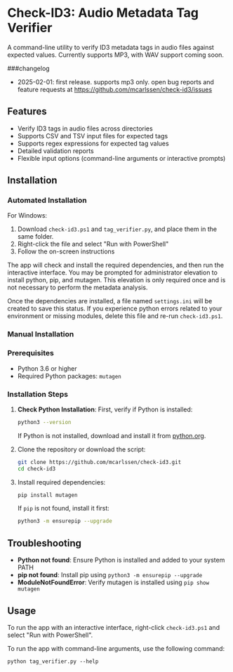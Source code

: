 # Check-ID3: Audio Metadata Tag Verifier

A command-line utility to verify ID3 metadata tags in audio files against expected values. Currently supports MP3, with WAV support coming soon.

###changelog
- 2025-02-01: first release. supports mp3 only. open bug reports and feature requests at https://github.com/mcarlssen/check-id3/issues

## Features
- Verify ID3 tags in audio files across directories
- Supports CSV and TSV input files for expected tags
- Supports regex expressions for expected tag values
- Detailed validation reports
- Flexible input options (command-line arguments or interactive prompts)

## Installation

### Automated Installation
For Windows:
1. Download `check-id3.ps1` and `tag_verifier.py`, and place them in the same folder.
2. Right-click the file and select "Run with PowerShell"
3. Follow the on-screen instructions

The app will check and install the required dependencies, and then run the interactive interface. You may be prompted for administrator elevation to install python, pip, and mutagen. This elevation is only required once and is not necessary to perform the metadata analysis.

Once the dependencies are installed, a file named `settings.ini` will be created to save this status. If you experience python errors related to your environment or missing modules, delete this file and re-run `check-id3.ps1`.

### Manual Installation

### Prerequisites
- Python 3.6 or higher
- Required Python packages: `mutagen`

### Installation Steps
1. **Check Python Installation**:
   First, verify if Python is installed:
   ```bash
   python3 --version
   ```
   If Python is not installed, download and install it from [python.org](https://www.python.org/downloads/).

2. Clone the repository or download the script:
   ```bash
   git clone https://github.com/mcarlssen/check-id3.git
   cd check-id3
   ```

3. Install required dependencies:
   ```bash
   pip install mutagen
   ```
   If `pip` is not found, install it first:
   ```bash
   python3 -m ensurepip --upgrade
   ```

## Troubleshooting
- **Python not found**: Ensure Python is installed and added to your system PATH
- **pip not found**: Install pip using `python3 -m ensurepip --upgrade`
- **ModuleNotFoundError**: Verify mutagen is installed using `pip show mutagen`

## Usage

To run the app with an interactive interface, right-click `check-id3.ps1` and select "Run with PowerShell".

To run the app with command-line arguments, use the following command:

```
python tag_verifier.py --help
```
